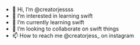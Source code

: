 - 👋 Hi, I’m @creatorjessss
- 👀 I’m interested in learning swift
- 🌱 I’m currently learning swift
- 💞️ I’m looking to collaborate on swift things
- 📫 How to reach me @creatorjess_ on instagram

<!---
creatorjessss/creatorjessss is a ✨ special ✨ repository because its `README.md` (this file) appears on your GitHub profile.
You can click the Preview link to take a look at your changes.
--->
